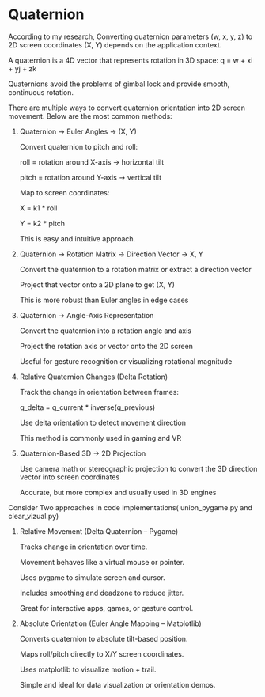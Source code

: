 # Quaternion
According to my research, Converting quaternion parameters (w, x, y, z) to 2D screen coordinates (X, Y) depends on the application context.

A quaternion is a 4D vector that represents rotation in 3D space:
q = w + xi + yj + zk

Quaternions avoid the problems of gimbal lock and provide smooth, continuous rotation.

There are multiple ways to convert quaternion orientation into 2D screen movement. Below are the most common methods:

1) Quaternion → Euler Angles → (X, Y)

   Convert quaternion to pitch and roll:

   roll = rotation around X-axis → horizontal tilt

   pitch = rotation around Y-axis → vertical tilt

   Map to screen coordinates:

   X = k1 * roll

   Y = k2 * pitch

   This is easy and intuitive approach.

2) Quaternion → Rotation Matrix → Direction Vector → X, Y
   
   Convert the quaternion to a rotation matrix or extract a direction vector

   Project that vector onto a 2D plane to get (X, Y)

   This is more robust than Euler angles in edge cases

   

3) Quaternion → Angle-Axis Representation

   Convert the quaternion into a rotation angle and axis

   Project the rotation axis or vector onto the 2D screen

   Useful for gesture recognition or visualizing rotational magnitude

4) Relative Quaternion Changes (Delta Rotation)
   
   Track the change in orientation between frames:

   q_delta = q_current * inverse(q_previous)

   Use delta orientation to detect movement direction

   This method is commonly used in gaming and VR

5) Quaternion-Based 3D → 2D Projection
   
   Use camera math or stereographic projection to convert the 3D direction vector into screen coordinates

   Accurate, but more complex and usually used in 3D engines




Consider Two approaches in code implementations( union_pygame.py and clear_vizual.py)


1. Relative Movement (Delta Quaternion – Pygame)

   Tracks change in orientation over time.

   Movement behaves like a virtual mouse or pointer.

   Uses pygame to simulate screen and cursor.

   Includes smoothing and deadzone to reduce jitter.

   Great for interactive apps, games, or gesture control.

2. Absolute Orientation (Euler Angle Mapping – Matplotlib)

   Converts quaternion to absolute tilt-based position.

   Maps roll/pitch directly to X/Y screen coordinates.

   Uses matplotlib to visualize motion + trail.

   Simple and ideal for data visualization or orientation demos.
